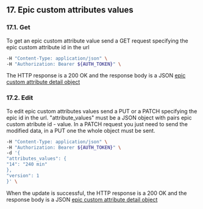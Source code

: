 ## 17. Epic custom attributes values
### 17.1. Get
To get an epic custom attribute value send a GET request specifying the epic custom attribute id in the url
```bash
-H "Content-Type: application/json" \
-H "Authorization: Bearer ${AUTH_TOKEN}" \
```
The HTTP response is a 200 OK and the response body is a JSON [epic custom attribute detail object](https://docs.taiga.io/api.html#object-epic-custom-attributes-values-detail)
### 17.2. Edit
To edit epic custom attributes values send a PUT or a PATCH specifying the epic id in the url.
"attribute_values" must be a JSON object with pairs epic custom atribute id - value.
In a PATCH request you just need to send the modified data, in a PUT one the whole object must be sent.
```bash
-H "Content-Type: application/json" \
-H "Authorization: Bearer ${AUTH_TOKEN}" \
-d '{
"attributes_values": {
"14": "240 min"
},
"version": 1
}' \
```
When the update is successful, the HTTP response is a 200 OK and the response body is a JSON [epic custom attribute detail object](https://docs.taiga.io/api.html#object-epic-custom-attributes-values-detail)
